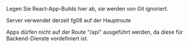 Legen Sie React-App-Builds hier ab, sie werden von Git ignoriert.

Server verwendet derzeit fg08 auf der Hauptroute

Apps dürfen nicht auf der Route "/api" ausgeführt werden, da diese für Backend-Dienste vordefiniert ist.